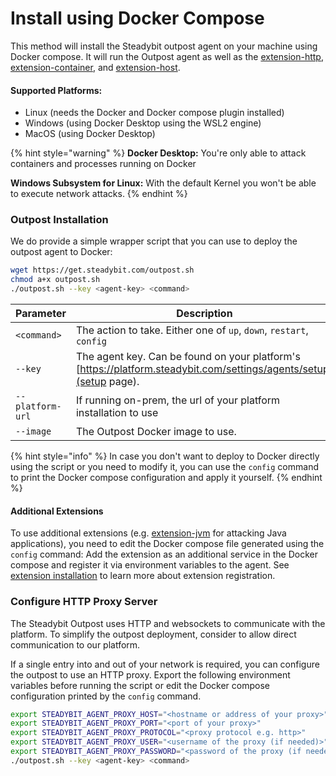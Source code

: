# Install using Docker Compose

This method will install the Steadybit outpost agent on your machine using Docker compose. It will run the Outpost agent as well as
the [extension-http](https://hub.steadybit.com/extension/com.steadybit.extension\_http), [extension-container](https://hub.steadybit.com/extension/com.steadybit.extension\_container),
and [extension-host](https://hub.steadybit.com/extension/com.steadybit.extension\_host).

#### Supported Platforms:

* Linux (needs the Docker and Docker compose plugin installed)
* Windows (using Docker Desktop using the WSL2 engine)
* MacOS (using Docker Desktop)

{% hint style="warning" %}
**Docker Desktop:** You're only able to attack containers and processes running on Docker

**Windows Subsystem for Linux:** With the default Kernel you won't be able to execute network attacks.
{% endhint %}

### Outpost Installation

We do provide a simple wrapper script that you can use to deploy the outpost agent to Docker:

```bash
wget https://get.steadybit.com/outpost.sh
chmod a+x outpost.sh
./outpost.sh --key <agent-key> <command>
```

| Parameter        | Description                                                                                                        | Default                          |
|------------------|--------------------------------------------------------------------------------------------------------------------|----------------------------------|
| `<command>`      | The action to take. Either one of `up`, `down`, `restart`, `config`                                                | `up`                             |
| `--key`          | The agent key. Can be found on your platform's [https://platform.steadybit.com/settings/agents/setup](setup page). |                                  |
| `--platform-url` | If running on-prem, the url of your platform installation to use                                                   | `https://platform.steadybit.com` |
| `--image`        | The Outpost Docker image to use.                                                                                   | `steadybit/outpost:latest`       |


{% hint style="info" %}
In case you don't want to deploy to Docker directly using the script or you need to modify it, you can use the `config` command to print the Docker
compose configuration and apply it yourself.
{% endhint %}

#### Additional Extensions

To use additional extensions (e.g. [extension-jvm](https://hub.steadybit.com/extension/com.steadybit.extension\_jvm) for attacking Java
applications), you need to edit the Docker compose file generated using the `config` command: Add the extension as an additional service in the
Docker compose and register it via environment variables to the
agent. See [extension installation](../../integrate-with-steadybit/extensions/extension-installation.md) to learn more about extension registration.

### Configure HTTP Proxy Server&#x20;

The Steadybit Outpost uses HTTP and websockets to communicate with the platform.
To simplify the outpost deployment, consider to allow direct communication to our platform.

If a single entry into and out of your network is required, you can configure the outpost to use an HTTP proxy. Export the following environment
variables before running the script or edit the Docker compose configuration printed by the `config` command.

```bash
export STEADYBIT_AGENT_PROXY_HOST="<hostname or address of your proxy>" 
export STEADYBIT_AGENT_PROXY_PORT="<port of your proxy>" 
export STEADYBIT_AGENT_PROXY_PROTOCOL="<proxy protocol e.g. http>" 
export STEADYBIT_AGENT_PROXY_USER="<username of the proxy (if needed)>" 
export STEADYBIT_AGENT_PROXY_PASSWORD="<password of the proxy (if needed)>"
./outpost.sh --key <agent-key> <command>
```
